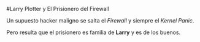 #Larry Plotter y El Prisionero del Firewall

Un supuesto hacker maligno se salta el *Firewall* y siempre el *Kernel Panic*.

Pero resulta que el prisionero es familia de **Larry** y es de los buenos.


